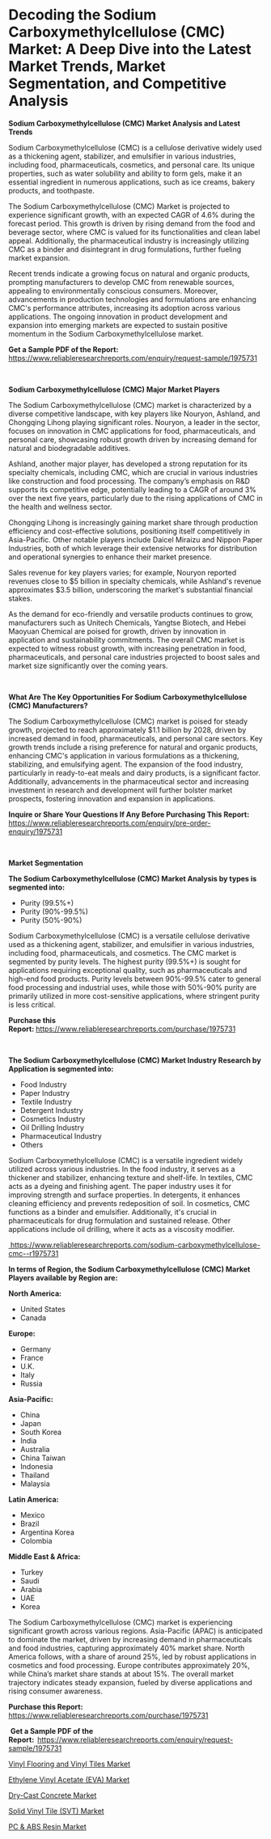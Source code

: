 <p><h1>Decoding the Sodium Carboxymethylcellulose (CMC) Market: A Deep Dive into the Latest Market Trends, Market Segmentation, and Competitive Analysis</h1></p><p><strong>Sodium Carboxymethylcellulose (CMC) Market Analysis and Latest Trends</strong></p>
<p><p>Sodium Carboxymethylcellulose (CMC) is a cellulose derivative widely used as a thickening agent, stabilizer, and emulsifier in various industries, including food, pharmaceuticals, cosmetics, and personal care. Its unique properties, such as water solubility and ability to form gels, make it an essential ingredient in numerous applications, such as ice creams, bakery products, and toothpaste.</p><p>The Sodium Carboxymethylcellulose (CMC) Market is projected to experience significant growth, with an expected CAGR of 4.6% during the forecast period. This growth is driven by rising demand from the food and beverage sector, where CMC is valued for its functionalities and clean label appeal. Additionally, the pharmaceutical industry is increasingly utilizing CMC as a binder and disintegrant in drug formulations, further fueling market expansion.</p><p>Recent trends indicate a growing focus on natural and organic products, prompting manufacturers to develop CMC from renewable sources, appealing to environmentally conscious consumers. Moreover, advancements in production technologies and formulations are enhancing CMC's performance attributes, increasing its adoption across various applications. The ongoing innovation in product development and expansion into emerging markets are expected to sustain positive momentum in the Sodium Carboxymethylcellulose market.</p></p>
<p><strong>Get a Sample PDF of the Report:&nbsp;</strong> <a href="https://www.reliableresearchreports.com/enquiry/request-sample/1975731?utm_campaign=83&utm_medium=2&utm_source=Github&utm_content=ia&utm_term=03042025&utm_id=sodium-carboxymethylcellulose-cmc">https://www.reliableresearchreports.com/enquiry/request-sample/1975731</a></p>
<p>&nbsp;</p>
<p><strong>Sodium Carboxymethylcellulose (CMC) Major Market Players</strong></p>
<p><p>The Sodium Carboxymethylcellulose (CMC) market is characterized by a diverse competitive landscape, with key players like Nouryon, Ashland, and Chongqing Lihong playing significant roles. Nouryon, a leader in the sector, focuses on innovation in CMC applications for food, pharmaceuticals, and personal care, showcasing robust growth driven by increasing demand for natural and biodegradable additives.</p><p>Ashland, another major player, has developed a strong reputation for its specialty chemicals, including CMC, which are crucial in various industries like construction and food processing. The company’s emphasis on R&D supports its competitive edge, potentially leading to a CAGR of around 3% over the next five years, particularly due to the rising applications of CMC in the health and wellness sector.</p><p>Chongqing Lihong is increasingly gaining market share through production efficiency and cost-effective solutions, positioning itself competitively in Asia-Pacific. Other notable players include Daicel Miraizu and Nippon Paper Industries, both of which leverage their extensive networks for distribution and operational synergies to enhance their market presence.</p><p>Sales revenue for key players varies; for example, Nouryon reported revenues close to $5 billion in specialty chemicals, while Ashland's revenue approximates $3.5 billion, underscoring the market's substantial financial stakes. </p><p>As the demand for eco-friendly and versatile products continues to grow, manufacturers such as Unitech Chemicals, Yangtse Biotech, and Hebei Maoyuan Chemical are poised for growth, driven by innovation in application and sustainability commitments. The overall CMC market is expected to witness robust growth, with increasing penetration in food, pharmaceuticals, and personal care industries projected to boost sales and market size significantly over the coming years.</p></p>
<p>&nbsp;</p>
<p><strong>What Are The Key Opportunities For Sodium Carboxymethylcellulose (CMC) Manufacturers?</strong></p>
<p><p>The Sodium Carboxymethylcellulose (CMC) market is poised for steady growth, projected to reach approximately $1.1 billion by 2028, driven by increased demand in food, pharmaceuticals, and personal care sectors. Key growth trends include a rising preference for natural and organic products, enhancing CMC's application in various formulations as a thickening, stabilizing, and emulsifying agent. The expansion of the food industry, particularly in ready-to-eat meals and dairy products, is a significant factor. Additionally, advancements in the pharmaceutical sector and increasing investment in research and development will further bolster market prospects, fostering innovation and expansion in applications.</p></p>
<p><strong>Inquire or Share Your Questions If Any Before Purchasing This Report:</strong> <a href="https://www.reliableresearchreports.com/enquiry/pre-order-enquiry/1975731?utm_campaign=83&utm_medium=2&utm_source=Github&utm_content=ia&utm_term=03042025&utm_id=sodium-carboxymethylcellulose-cmc">https://www.reliableresearchreports.com/enquiry/pre-order-enquiry/1975731</a></p>
<p>&nbsp;</p>
<p><strong>Market Segmentation</strong></p>
<p><strong>The Sodium Carboxymethylcellulose (CMC) Market Analysis by types is segmented into:</strong></p>
<p><ul><li>Purity (99.5%+)</li><li>Purity (90%-99.5%)</li><li>Purity (50%-90%)</li></ul></p>
<p><p>Sodium Carboxymethylcellulose (CMC) is a versatile cellulose derivative used as a thickening agent, stabilizer, and emulsifier in various industries, including food, pharmaceuticals, and cosmetics. The CMC market is segmented by purity levels. The highest purity (99.5%+) is sought for applications requiring exceptional quality, such as pharmaceuticals and high-end food products. Purity levels between 90%-99.5% cater to general food processing and industrial uses, while those with 50%-90% purity are primarily utilized in more cost-sensitive applications, where stringent purity is less critical.</p></p>
<p><strong>Purchase this Report:&nbsp;</strong><a href="https://www.reliableresearchreports.com/purchase/1975731?utm_campaign=83&utm_medium=2&utm_source=Github&utm_content=ia&utm_term=03042025&utm_id=sodium-carboxymethylcellulose-cmc">https://www.reliableresearchreports.com/purchase/1975731</a></p>
<p>&nbsp;</p>
<p><strong>The Sodium Carboxymethylcellulose (CMC) Market Industry Research by Application is segmented into:</strong></p>
<p><ul><li>Food Industry</li><li>Paper Industry</li><li>Textile Industry</li><li>Detergent Industry</li><li>Cosmetics Industry</li><li>Oil Drilling Industry</li><li>Pharmaceutical Industry</li><li>Others</li></ul></p>
<p><p>Sodium Carboxymethylcellulose (CMC) is a versatile ingredient widely utilized across various industries. In the food industry, it serves as a thickener and stabilizer, enhancing texture and shelf-life. In textiles, CMC acts as a dyeing and finishing agent. The paper industry uses it for improving strength and surface properties. In detergents, it enhances cleaning efficiency and prevents redeposition of soil. In cosmetics, CMC functions as a binder and emulsifier. Additionally, it's crucial in pharmaceuticals for drug formulation and sustained release. Other applications include oil drilling, where it acts as a viscosity modifier.</p></p>
<p><a href="https://www.reliableresearchreports.com/sodium-carboxymethylcellulose-cmc--r1975731?utm_campaign=83&utm_medium=2&utm_source=Github&utm_content=ia&utm_term=03042025&utm_id=sodium-carboxymethylcellulose-cmc">&nbsp;https://www.reliableresearchreports.com/sodium-carboxymethylcellulose-cmc--r1975731</a></p>
<p><strong>In terms of Region, the Sodium Carboxymethylcellulose (CMC) Market Players available by Region are:</strong></p>
<p>
    <p> <strong> North America: </strong>
        <ul>
            <li>United States</li>
            <li>Canada</li>
        </ul>
        </p> 
    <p> <strong> Europe: </strong>
        <ul>
            <li>Germany</li>
            <li>France</li>
            <li>U.K.</li>
            <li>Italy</li>
            <li>Russia</li>
        </ul>
        </p> 
    <p> <strong> Asia-Pacific: </strong>
        <ul>
            <li>China</li>
            <li>Japan</li>
            <li>South Korea</li>
            <li>India</li>
            <li>Australia</li>
            <li>China Taiwan</li>
            <li>Indonesia</li>
            <li>Thailand</li>
            <li>Malaysia</li>
        </ul>
        </p> 
    <p> <strong> Latin America: </strong>
        <ul>
            <li>Mexico</li>
            <li>Brazil</li>
            <li>Argentina Korea</li>
            <li>Colombia</li>
        </ul>
        </p> 
    <p> <strong> Middle East & Africa: </strong>
        <ul>
            <li>Turkey</li>
            <li>Saudi</li>
            <li>Arabia</li>
            <li>UAE</li>
            <li>Korea</li>
        </ul>
    </p>
    </p>
<p><p>The Sodium Carboxymethylcellulose (CMC) market is experiencing significant growth across various regions. Asia-Pacific (APAC) is anticipated to dominate the market, driven by increasing demand in pharmaceuticals and food industries, capturing approximately 40% market share. North America follows, with a share of around 25%, led by robust applications in cosmetics and food processing. Europe contributes approximately 20%, while China’s market share stands at about 15%. The overall market trajectory indicates steady expansion, fueled by diverse applications and rising consumer awareness.</p></p>
<p><strong>Purchase this Report: </strong><a href="https://www.reliableresearchreports.com/purchase/1975731?utm_campaign=83&utm_medium=2&utm_source=Github&utm_content=ia&utm_term=03042025&utm_id=sodium-carboxymethylcellulose-cmc">https://www.reliableresearchreports.com/purchase/1975731</a></p>
<p>&nbsp;<strong>Get a Sample PDF of the Report:&nbsp;&nbsp;</strong><a href="https://www.reliableresearchreports.com/enquiry/request-sample/1975731?utm_campaign=83&utm_medium=2&utm_source=Github&utm_content=ia&utm_term=03042025&utm_id=sodium-carboxymethylcellulose-cmc">https://www.reliableresearchreports.com/enquiry/request-sample/1975731</a></p>
<p><strong></strong></p>
<p><p><a href="https://github.com/pidlisseas/Market-Research-Report-List-1/blob/main/vinyl-flooring-and-vinyl-tiles-market.md?utm_campaign=83&utm_medium=2&utm_source=Github&utm_content=ia&utm_term=03042025&utm_id=sodium-carboxymethylcellulose-cmc">Vinyl Flooring and Vinyl Tiles Market</a></p><p><a href="https://github.com/chkrselia/Market-Research-Report-List-1/blob/main/ethylene-vinyl-acetate-eva-market.md?utm_campaign=83&utm_medium=2&utm_source=Github&utm_content=ia&utm_term=03042025&utm_id=sodium-carboxymethylcellulose-cmc">Ethylene Vinyl Acetate (EVA) Market</a></p><p><a href="https://github.com/watzondechao/Market-Research-Report-List-1/blob/main/dry-cast-concrete-market.md?utm_campaign=83&utm_medium=2&utm_source=Github&utm_content=ia&utm_term=03042025&utm_id=sodium-carboxymethylcellulose-cmc">Dry-Cast Concrete Market</a></p><p><a href="https://github.com/iroldilom/Market-Research-Report-List-1/blob/main/solid-vinyl-tile-svt-market.md?utm_campaign=83&utm_medium=2&utm_source=Github&utm_content=ia&utm_term=03042025&utm_id=sodium-carboxymethylcellulose-cmc">Solid Vinyl Tile (SVT) Market</a></p><p><a href="https://github.com/phephezxnf/Market-Research-Report-List-1/blob/main/pc-abs-resin-market.md?utm_campaign=83&utm_medium=2&utm_source=Github&utm_content=ia&utm_term=03042025&utm_id=sodium-carboxymethylcellulose-cmc">PC & ABS Resin Market</a></p></p>